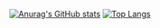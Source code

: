 [![Anurag's GitHub stats](https://github-readme-stats.vercel.app/api?username=init232)](https://github.com/anuraghazra/github-readme-stats)
[![Top Langs](https://github-readme-stats.vercel.app/api/top-langs/?username=init232)](https://github.com/anuraghazra/github-readme-stats)

